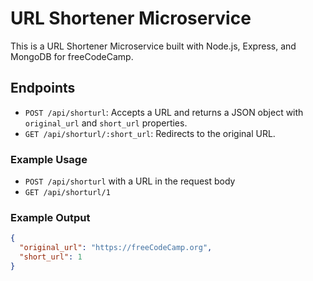 # URL Shortener Microservice

This is a URL Shortener Microservice built with Node.js, Express, and MongoDB for freeCodeCamp.

## Endpoints

- `POST /api/shorturl`: Accepts a URL and returns a JSON object with `original_url` and `short_url` properties.
- `GET /api/shorturl/:short_url`: Redirects to the original URL.

### Example Usage

- `POST /api/shorturl` with a URL in the request body
- `GET /api/shorturl/1`

### Example Output

```json
{
  "original_url": "https://freeCodeCamp.org",
  "short_url": 1
}
